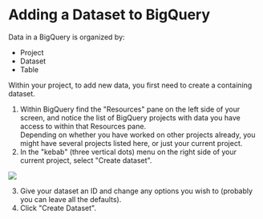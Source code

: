 # Adding a Dataset to BigQuery

Data in a BigQuery is organized by:

* Project
* Dataset
* Table

Within your project, to add new data, you first need to create a containing dataset.

1. Within BigQuery find the "Resources" pane on the left side of your screen, and notice the list of BigQuery projects with data you have access to within that Resources pane.  
Depending on whether you have worked on other projects already, you might have several projects listed here, or just your current project.
2. In the "kebab" (three vertical dots) menu on the right side of your current project, select "Create dataset".

![](media/create_dataset.png)

3. Give your dataset an ID and change any options you wish to (probably you can leave all the defaults).
4. Click "Create Dataset".


